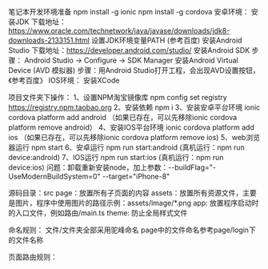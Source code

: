 笔记本开发环境准备
  npm install -g ionic
  npm install -g cordova
  安卓环境：
    安装JDK 下载地址：https://www.oracle.com/technetwork/java/javase/downloads/jdk8-downloads-2133151.html
    设置JDK环境变量PATH (参考百度)
    安装Android Studio 下载地址：https://developer.android.com/studio/
    安装Android SDK	   步骤： Android Studio -> Configure -> SDK Manager
    安装Android Virtual Device (AVD 模拟器)  步骤：用Android Studio打开工程，会出现AVD设置按钮，《参考百度》
  IOS环境：
    安装XCode


项目文件夹下操作：
  1、设置NPM淘宝镜像库  npm config set registry https://registry.npm.taobao.org 
  2、安装依赖          npm i
  3、安装安卓平台环境   ionic cordova platform add android  （如果已存在，可以先移除ionic cordova platform remove android）
  4、安装IOS平台环境   ionic cordova platform add ios      （如果已存在，可以先移除ionic cordova platform remove ios)
  5、web浏览器运行	   npm start
  6、安卓运行	         npm run start:android               (真机运行：npm run device:android)
  7、IOS运行	        npm run start:ios                   (真机运行：npm run device:ios)
     问题：卸载重新安装node，加上参数：--buildFlag="-UseModernBuildSystem=0" --target="iPhone-8"


源码目录：src
  page：放置所有子页面的内容
  assets：放置所有资源文件，主要是图片，程序中使用图片的路径示例：assets/image/*.png
  app: 放置程序启动时的入口文件，例如路由/main.ts
  theme: 防止全局样式文件

命名规则：
  文件/文件夹全部采用驼峰命名
  page中的文件命名参考page/login下的文件名称

页面路由规则：
  

